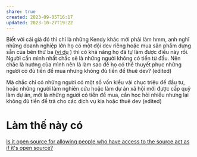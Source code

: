 ```yaml
---
share: true
created: 2023-09-05T16:17
updated: 2023-10-27T19:22
---
```

Biết với cái giá đó thì chỉ là những Kendy khác mới phải làm 
hmm, anh nghĩ những doanh nghiệp lớn họ có một đội dev riêng hoặc mua sản phẩm dựng sẵn của bên thứ ba ([ví dụ](https://www.hub-js.com/ "ví dụ
(https://www.hub-js.com/)") ) thì có khả năng họ đã tự làm được điều này rồi. Người cần mình nhất chắc sẽ là những người không có tiền từ đầu. Nên chắc là hướng của mình nên là làm sao để họ có thể thuyết phục những người có đủ tiền để mua nhưng không đủ tiền để thuê dev? (edited)

Mà chắc chỉ có những người có một số vốn kiểu vài chục triệu để đầu tư, hoặc những người làm nghiên cứu hoặc làm dự án xã hội mới được cấp quỹ làm dự án, mới là những người có tiền để mua, cần học hỏi nhiều nhưng lại không đủ tiền để trả cho các dịch vụ kia hoặc thuê dev (edited)
# Làm thế này có 
[Is it open source for allowing people who have access to the source act as if it's open source?](https://opensource.stackexchange.com/q/14357/6810)

